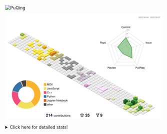 ![PuQing](https://user-images.githubusercontent.com/27223114/171565019-9a56fae6-b08b-421f-99db-7e830da42371.png)

![](./profile-3d-contrib/profile-season-animate.svg)

<details>
<summary>Click here for detailed stats!</summary>

<!--START_SECTION:waka-->
![Lines of code](https://img.shields.io/badge/From%20Hello%20World%20I%27ve%20Written-784.7%20thousand%20lines%20of%20code-blue)

**🐱 My GitHub Data** 

> 📦 254.9 kB Used in GitHub's Storage 
 > 
> 🏆 162 Contributions in the Year 2023
 > 
> 🚫 Not Opted to Hire
 > 
> 📜 30 Public Repositories 
 > 
> 🔑 27 Private Repositories 
 > 
**I'm an Early 🐤** 

```text
🌞 Morning                376 commits         ███░░░░░░░░░░░░░░░░░░░░░░   13.61 % 
🌆 Daytime                1350 commits        ████████████░░░░░░░░░░░░░   48.86 % 
🌃 Evening                259 commits         ██░░░░░░░░░░░░░░░░░░░░░░░   09.37 % 
🌙 Night                  778 commits         ███████░░░░░░░░░░░░░░░░░░   28.16 % 
```


📊 **This Week I Spent My Time On** 

```text
💬 Programming Languages: 
Markdown                 4 hrs 22 mins       ████████████████████████░   94.17 % 
Python                   9 mins              █░░░░░░░░░░░░░░░░░░░░░░░░   03.54 % 
TeX                      5 mins              █░░░░░░░░░░░░░░░░░░░░░░░░   02.10 % 
XML                      0 secs              ░░░░░░░░░░░░░░░░░░░░░░░░░   00.12 % 
TSQL                     0 secs              ░░░░░░░░░░░░░░░░░░░░░░░░░   00.05 % 

🔥 Editors: 
Obsidian                 4 hrs 22 mins       ████████████████████████░   94.17 % 
VS Code                  16 mins             █░░░░░░░░░░░░░░░░░░░░░░░░   05.83 % 

💻 Operating System: 
Windows                  4 hrs 33 mins       ████████████████████████░   97.90 % 
WSL                      5 mins              █░░░░░░░░░░░░░░░░░░░░░░░░   02.10 % 
```


<!--END_SECTION:waka-->
</details>
